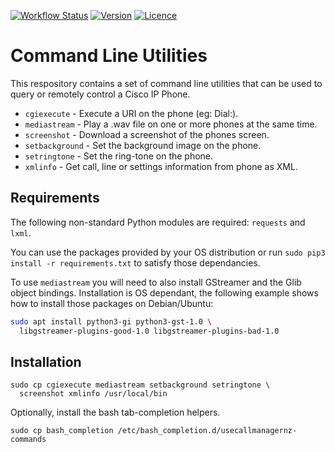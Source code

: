 [![Workflow Status](https://img.shields.io/github/workflow/status/usecallmanagernz/commands/python%20lint/master?label=python%20lint)](https://github.com/usecallmanagernz/commands/actions/workflows/pylint.yml) [![Version](https://img.shields.io/github/v/tag/usecallmanagernz/commands?color=blue&label=version&sort=semver)](https://github.com/usecallmanagernz/commands/releases) [![Licence](https://img.shields.io/github/license/usecallmanagernz/commands?color=red)](LICENSE)

# Command Line Utilities

This respository contains a set of command line utilities that 
can be used to query or remotely control a Cisco IP Phone.

* `cgiexecute` - Execute a URI on the phone (eg: Dial:).
* `mediastream` - Play a .wav file on one or more phones at the same time.
* `screenshot` - Download a screenshot of the phones screen.
* `setbackground` - Set the background image on the phone.
* `setringtone` - Set the ring-tone on the phone.
* `xmlinfo` - Get call, line or settings information from phone as XML.

## Requirements

The following non-standard Python modules are required: `requests` and `lxml`.

You can use the packages provided by your OS distribution or run
`sudo pip3 install -r requirements.txt` to satisfy those dependancies.

To use `mediastream` you will need to also install GStreamer and the Glib
object bindings. Installation is OS dependant, the following example shows how
to install those packages on Debian/Ubuntu:

```sh
sudo apt install python3-gi python3-gst-1.0 \
  libgstreamer-plugins-good-1.0 libgstreamer-plugins-bad-1.0
```

## Installation

```
sudo cp cgiexecute mediastream setbackground setringtone \
  screenshot xmlinfo /usr/local/bin
```

Optionally, install the bash tab-completion helpers.

```
sudo cp bash_completion /etc/bash_completion.d/usecallmanagernz-commands
```
